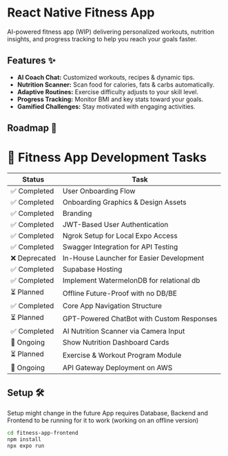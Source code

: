 # React Native Fitness App

AI-powered fitness app (WIP) delivering personalized workouts, nutrition insights, and progress tracking to help you reach your goals faster.

## Features ✨

- **AI Coach Chat:** Customized workouts, recipes & dynamic tips.  
- **Nutrition Scanner:** Scan food for calories, fats & carbs automatically.  
- **Adaptive Routines:** Exercise difficulty adjusts to your skill level.  
- **Progress Tracking:** Monitor BMI and key stats toward your goals.  
- **Gamified Challenges:** Stay motivated with engaging activities.

## Roadmap 🚀


# 📱 Fitness App Development Tasks

| Status       | Task                                              |
|--------------|---------------------------------------------------|
| ✅ Completed | User Onboarding Flow                              |
| ✅ Completed | Onboarding Graphics & Design Assets               |
| ✅ Completed   | Branding                                          |
| ✅ Completed    | JWT-Based User Authentication                  |
| ✅ Completed | Ngrok Setup for Local Expo Access                 |
| ✅ Completed | Swagger Integration for API Testing               |
| ❌ Deprecated | In-House Launcher for Easier Development          |
| ✅ Completed   | Supabase Hosting                                 |
| ✅ Completed  | Implement WatermelonDB for relational db |
| ⏳ Planned   | Offline Future-Proof with no DB/BE                 |
| ✅ Completed   | Core App Navigation Structure                    |
| ⏳ Planned   | GPT-Powered ChatBot with Custom Responses         |
| ✅ Completed   | AI Nutrition Scanner via Camera Input             |
| 🔄 Ongoing   | Show Nutrition Dashboard Cards            |
| ⏳ Planned   | Exercise & Workout Program Module                 |
| 🔄 Ongoing   | API Gateway Deployment on AWS                     |

## Setup 🛠️
Setup might change in the future
App requires Database, Backend and Frontend to be running for it to work (working on an offline version)
```bash
cd fitness-app-frontend
npm install
npx expo run
```
